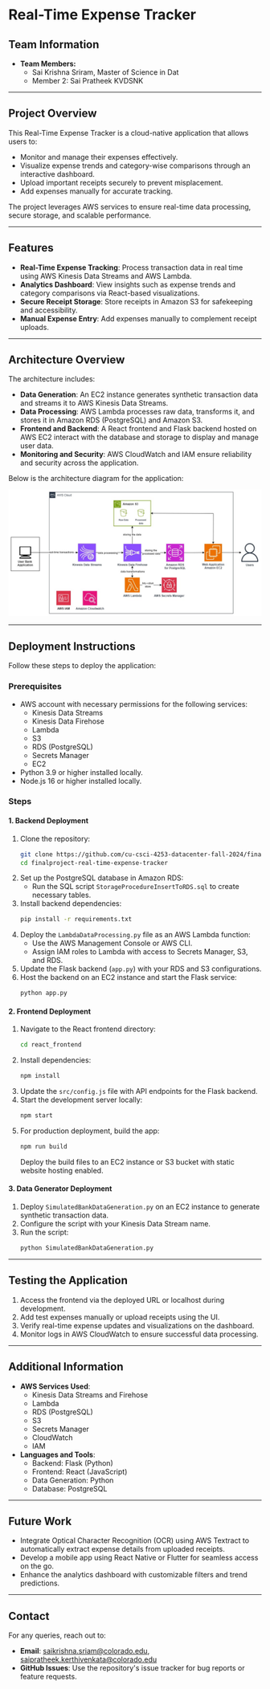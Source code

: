 # Real-Time Expense Tracker

## Team Information
- **Team Members:**
  - Sai Krishna Sriram, Master of Science in Dat
  - Member 2: Sai Pratheek KVDSNK

---

## Project Overview
This Real-Time Expense Tracker is a cloud-native application that allows users to:
- Monitor and manage their expenses effectively.
- Visualize expense trends and category-wise comparisons through an interactive dashboard.
- Upload important receipts securely to prevent misplacement.
- Add expenses manually for accurate tracking.

The project leverages AWS services to ensure real-time data processing, secure storage, and scalable performance.

---

## Features
- **Real-Time Expense Tracking**: Process transaction data in real time using AWS Kinesis Data Streams and AWS Lambda.
- **Analytics Dashboard**: View insights such as expense trends and category comparisons via React-based visualizations.
- **Secure Receipt Storage**: Store receipts in Amazon S3 for safekeeping and accessibility.
- **Manual Expense Entry**: Add expenses manually to complement receipt uploads.

---

## Architecture Overview
The architecture includes:
- **Data Generation**: An EC2 instance generates synthetic transaction data and streams it to AWS Kinesis Data Streams.
- **Data Processing**: AWS Lambda processes raw data, transforms it, and stores it in Amazon RDS (PostgreSQL) and Amazon S3.
- **Frontend and Backend**: A React frontend and Flask backend hosted on AWS EC2 interact with the database and storage to display and manage user data.
- **Monitoring and Security**: AWS CloudWatch and IAM ensure reliability and security across the application.

Below is the architecture diagram for the application:

![Architecture Diagram](ExpenseTrackerArchitecture.jpg)

---

## Deployment Instructions
Follow these steps to deploy the application:

### Prerequisites
- AWS account with necessary permissions for the following services:
  - Kinesis Data Streams
  - Kinesis Data Firehose
  - Lambda
  - S3
  - RDS (PostgreSQL)
  - Secrets Manager
  - EC2
- Python 3.9 or higher installed locally.
- Node.js 16 or higher installed locally.

### Steps
#### 1. Backend Deployment
1. Clone the repository:
   ```bash
   git clone https://github.com/cu-csci-4253-datacenter-fall-2024/finalproject-real-time-expense-tracker.git
   cd finalproject-real-time-expense-tracker

   ```
2. Set up the PostgreSQL database in Amazon RDS:
   - Run the SQL script `StorageProcedureInsertToRDS.sql` to create necessary tables.
3. Install backend dependencies:
   ```bash
   pip install -r requirements.txt
   ```
4. Deploy the `LambdaDataProcessing.py` file as an AWS Lambda function:
   - Use the AWS Management Console or AWS CLI.
   - Assign IAM roles to Lambda with access to Secrets Manager, S3, and RDS.
5. Update the Flask backend (`app.py`) with your RDS and S3 configurations.
6. Host the backend on an EC2 instance and start the Flask service:
   ```bash
   python app.py
   ```

#### 2. Frontend Deployment
1. Navigate to the React frontend directory:
   ```bash
   cd react_frontend
   ```
2. Install dependencies:
   ```bash
   npm install
   ```
3. Update the `src/config.js` file with API endpoints for the Flask backend.
4. Start the development server locally:
   ```bash
   npm start
   ```
5. For production deployment, build the app:
   ```bash
   npm run build
   ```
   Deploy the build files to an EC2 instance or S3 bucket with static website hosting enabled.

#### 3. Data Generator Deployment
1. Deploy `SimulatedBankDataGeneration.py` on an EC2 instance to generate synthetic transaction data.
2. Configure the script with your Kinesis Data Stream name.
3. Run the script:
   ```bash
   python SimulatedBankDataGeneration.py
   ```

---

## Testing the Application
1. Access the frontend via the deployed URL or localhost during development.
2. Add test expenses manually or upload receipts using the UI.
3. Verify real-time expense updates and visualizations on the dashboard.
4. Monitor logs in AWS CloudWatch to ensure successful data processing.

---

## Additional Information
- **AWS Services Used**:
  - Kinesis Data Streams and Firehose
  - Lambda
  - RDS (PostgreSQL)
  - S3
  - Secrets Manager
  - CloudWatch
  - IAM
- **Languages and Tools**:
  - Backend: Flask (Python)
  - Frontend: React (JavaScript)
  - Data Generation: Python
  - Database: PostgreSQL

---

## Future Work
- Integrate Optical Character Recognition (OCR) using AWS Textract to automatically extract expense details from uploaded receipts.
- Develop a mobile app using React Native or Flutter for seamless access on the go.
- Enhance the analytics dashboard with customizable filters and trend predictions.

---

## Contact
For any queries, reach out to:
- **Email**: saikrishna.sriam@colorado.edu, saipratheek.kerthivenkata@colorado.edu
- **GitHub Issues**: Use the repository's issue tracker for bug reports or feature requests.

